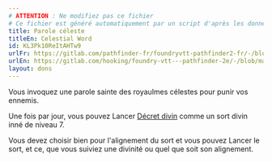 ```yaml
---
# ATTENTION : Ne modifiez pas ce fichier
# Ce fichier est généré automatiquement par un script d'après les données du module Foundry VTT officiel et de sa traduction
title: Parole céleste
titleEn: Celestial Word
id: KL3Pk10ReItAHTw9
urlFr: https://gitlab.com/pathfinder-fr/foundryvtt-pathfinder2-fr/-/blob/master/data/feats/KL3Pk10ReItAHTw9.htm
urlEn: https://gitlab.com/hooking/foundry-vtt---pathfinder-2e/-/blob/master/packs/data/feats.db/celestial-word.json
layout: dons
---
```

Vous invoquez une parole sainte des royaulmes célestes pour punir vos ennemis.

Une fois par jour, vous pouvez Lancer [Décret divin](../sorts/décret-divin.html) comme un sort divin inné de niveau 7.

Vous devez choisir bien pour l'alignement du sort et vous pouvez Lancer le sort, et ce, que vous suiviez une divinité ou quel que soit son alignement.
